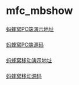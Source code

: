# mfc_mbshow
###
[蚂蜂窝PC端演示地址](https://moonnnn.github.io/mfc_pcshow/)
###
[蚂蜂窝PC端源码](https://github.com/moonnnn/mfw_pc)
###
[蚂蜂窝移动演示地址](https://moonnnn.github.io/mfc_mbshow/)
###
[蚂蜂窝移动源码](https://github.com/moonnnn/mfw_mb)